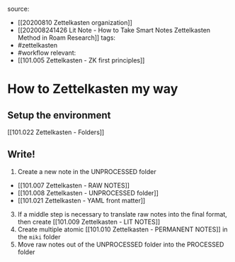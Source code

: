 source: 
- [[20200810 Zettelkasten organization]]
- [[202008241426 Lit Note - How to Take Smart Notes  Zettelkasten Method in Roam Research]]
tags: 
- #zettelkasten 
- #workflow
relevant:
- [[101.005 Zettelkasten - ZK first principles]]

# How to Zettelkasten my way

## Setup the environment

[[101.022 Zettelkasten - Folders]]

## Write!

1. Create a new note in the UNPROCESSED folder
- [[101.007 Zettelkasten - RAW NOTES]]
- [[101.008 Zettelkasten - UNPROCESSED folder]]
- [[101.021 Zettelkasten - YAML front matter]]
3. If a middle step is necessary to translate raw notes into the final format, then create [[101.009 Zettelkasten - LIT NOTES]]
4. Create multiple atomic [[101.010 Zettelkasten - PERMANENT NOTES]] in the `miki` folder
5. Move raw notes out of the UNPROCESSED folder into the PROCESSED folder



